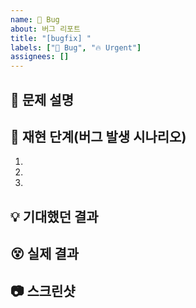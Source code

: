 ```yaml
---
name: 🐛 Bug
about: 버그 리포트
title: "[bugfix] "
labels: ["🐛 Bug", "🔥 Urgent"]
assignees: []
---
```


## 🐞 문제 설명
<!-- 어떤 문제가 발생했는지 간단히 설명 -->

## 🔄 재현 단계(버그 발생 시나리오)
1. 
2. 
3. 

## 💡 기대했던 결과
<!-- 원래 어떻게 동작해야 하는지 -->

## 😵 실제 결과
<!-- 실제로는 어떻게 동작했는지 -->

## 📷 스크린샷
<!-- 가능하면 스크린샷이나 에러 메시지 첨부 -->
